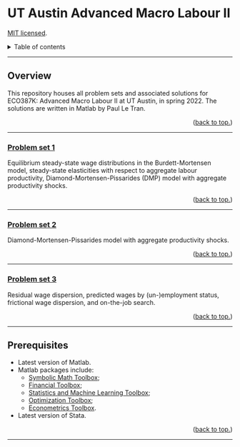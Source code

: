 # UT Austin Advanced Macro Labour II

[MIT licensed](https://github.com/PaulTran47/ECO387E/blob/main/LICENCE.md).

<details>
  <summary>Table of contents</summary>
  <ul>
    <li>
      <a href="#overview">Overview</a>
      <ol>
        <li><a href="#problem-set-1">Problem set 1</a></li>
        <li><a href="#problem-set-2">Problem set 2</a></li>
        <li><a href="#problem-set-3">Problem set 3</a></li>
      </ol>
    </li>
    <li><a href="#prerequisites">Prerequisites</a></li>
  </ul>
</details>

---

## Overview
This repository houses all problem sets and associated solutions for ECO387K: Advanced Macro Labour II at UT Austin, in spring 2022. The solutions are written in Matlab by Paul Le Tran.

<p align="right">
  (<a href="#ut-austin-advanced-macro-labour-ii">back to top.</a>)
</p>

---

### [Problem set 1](https://github.com/PaulTran47/ECO387E/tree/main/problemset1)
Equilibrium steady-state wage distributions in the Burdett-Mortensen model, steady-state elasticities with respect to aggregate labour productivity, Diamond-Mortensen-Pissarides (DMP) model with aggregate productivity shocks.

<p align="right">
  (<a href="#ut-austin-advanced-macro-labour-ii">back to top.</a>)
</p>

---

### [Problem set 2](https://github.com/PaulTran47/ECO387E/tree/main/problemset2)
Diamond-Mortensen-Pissarides model with aggregate productivity shocks.

<p align="right">
  (<a href="#ut-austin-advanced-macro-labour-ii">back to top.</a>)
</p>

---

### [Problem set 3](https://github.com/PaulTran47/ECO387E/tree/main/problemset3)
Residual wage dispersion, predicted wages by (un-)employment status, frictional wage dispersion, and on-the-job search.

<p align="right">
  (<a href="#ut-austin-advanced-macro-labour-ii">back to top.</a>)
</p>

---

## Prerequisites
* Latest version of Matlab.
* Matlab packages include:
  * [Symbolic Math Toolbox](https://www.mathworks.com/help/symbolic/);
  * [Financial Toolbox](https://www.mathworks.com/help/finance/);
  * [Statistics and Machine Learning Toolbox](https://www.mathworks.com/help/stats/);
  * [Optimization Toolbox](https://www.mathworks.com/help/optim/);
  * [Econometrics Toolbox](https://www.mathworks.com/help/econ/).
* Latest version of Stata.

<p align="right">
  (<a href="#ut-austin-advanced-macro-labour-ii">back to top.</a>)
</p>

---